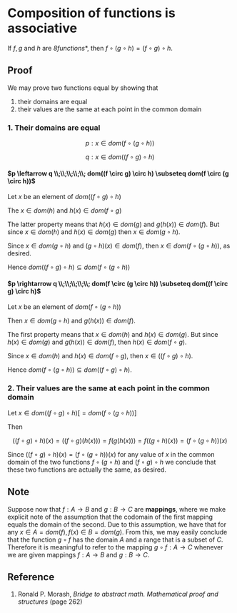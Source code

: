# Composition of functions is associative

If $f, g \text{ and } h$ are *8functions**, then $f \circ (g \circ h) = (f \circ g) \circ h$.

## Proof

We may prove two functions equal by showing that

1. their domains are equal
2. their values are the same at each point in the common domain

### 1. Their domains are equal

$$
p: x \in dom(f \circ (g \circ h))
$$

$$
q: x \in dom((f \circ g) \circ h)
$$

#### $p \leftarrow q \\;\\;\\;\\;\\; dom((f \circ g) \circ h) \subseteq dom(f \circ (g \circ h))$

Let $x$ be an element of $dom((f \circ g) \circ h)$

The $x \in dom(h)$ and $h(x) \in dom(f \circ g)$

The latter property means that $h(x) \in dom(g)$ and $g(h(x)) \in dom(f)$. But since $x \in dom(h)$ and $h(x) \in dom(g)$ then $x \in dom(g \circ h)$.

Since $x \in dom(g \circ h)$ and $(g \circ h)(x) \in dom(f)$, then $x \in dom(f \circ (g \circ h))$, as desired.

Hence $dom((f \circ g) \circ h) \subseteq dom(f \circ (g \circ h))$

#### $p \rightarrow q \\;\\;\\;\\;\\; dom(f \circ (g \circ h)) \subseteq dom((f \circ g) \circ h)$

Let $x$ be an element of $dom(f \circ (g \circ h))$

Then $x \in dom(g \circ h)$ and $g(h(x)) \in dom(f)$.

The first property means that $x \in dom(h)$ and $h(x) \in dom(g)$. But since $h(x) \in dom(g)$ and $g(h(x)) \in dom(f)$, then $h(x) \in dom(f \circ g)$.

Since $x \in dom(h)$ and $h(x) \in dom(f \circ g)$, then $x \in ((f \circ g) \circ h)$.

Hence $dom(f \circ (g \circ h)) \subseteq dom((f \circ g) \circ h)$.

### 2. Their values are the same at each point in the common domain

Let $x \in dom((f \circ g) \circ h) [ = dom(f \circ (g \circ h)) ]$

Then

$$
((f \circ g) \circ h)(x) = ((f \circ g)(h(x))) = f(g(h(x))) = f((g \circ h)(x)) = (f \circ (g \circ h))(x)
$$

Since $((f \circ g) \circ h)(x) = (f \circ (g \circ h))(x)$ for any value of $x$ in the common domain of the two functions $f \circ (g \circ h)$ and $(f \circ g) \circ h$ we conclude that these two functions are actually the same, as desired.

## Note

Suppose now that $f: A \rightarrow B$ and $g: B \rightarrow C$ are **mappings**, where we make explicit note of the assumption that the codomain of the first mapping equals the domain of the second. Due to this assumption, we have that for any $x \in A = dom(f), f(x) \in B = dom(g)$. From this, we may easily conclude that the function $g \circ f$ has the domain $A$ and a range that is a subset of $C$. Therefore it is meaningful to refer to the mapping $g \circ f: A \rightarrow C$ whenever we are given mappings $f: A \rightarrow B$ and $g: B \rightarrow C$.

## Reference

1. Ronald P. Morash, *Bridge to abstract math. Mathematical proof and structures* (page 262)